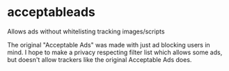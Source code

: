 # acceptableads
Allows ads without whitelisting tracking images/scripts

The original "Acceptable Ads" was made with just ad blocking users in mind. I hope to make a privacy respecting filter list which allows some ads, but doesn't allow trackers like the original Acceptable Ads does.
